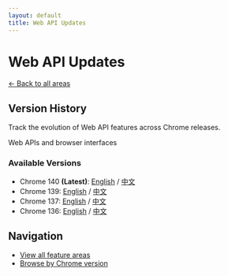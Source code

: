 ```yaml
---
layout: default
title: Web API Updates
---
```


# Web API Updates

[← Back to all areas](../index.html)

## Version History

Track the evolution of Web API features across Chrome releases.

Web APIs and browser interfaces

### Available Versions

- Chrome 140 **(Latest)**: [English](./chrome-140-en.html) / [中文](./chrome-140-zh.html)
- Chrome 139: [English](./chrome-139-en.html) / [中文](./chrome-139-zh.html)
- Chrome 137: [English](./chrome-137-en.html) / [中文](./chrome-137-zh.html)
- Chrome 136: [English](./chrome-136-en.html) / [中文](./chrome-136-zh.html)

## Navigation

- [View all feature areas](../index.html)
- [Browse by Chrome version](../../versions/index.html)
